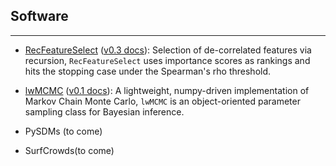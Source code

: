 ## Software

---

* [RecFeatureSelect](https://pypi.org/project/RecFeatureSelect/) ([v0.3 docs](https://github.com/daniel-furman/RecFeatureSelect)): Selection of de-correlated features via recursion, `RecFeatureSelect` uses importance scores as rankings and hits the stopping case under the Spearman's rho threshold.

* [lwMCMC](https://pypi.org/project/lwMCMC/) ([v0.1 docs](https://github.com/daniel-furman/lwMCMC)): A lightweight, numpy-driven implementation of Markov Chain Monte Carlo, `lwMCMC` is an object-oriented parameter sampling class for Bayesian inference.

* PySDMs (to come)

* SurfCrowds(to come)

